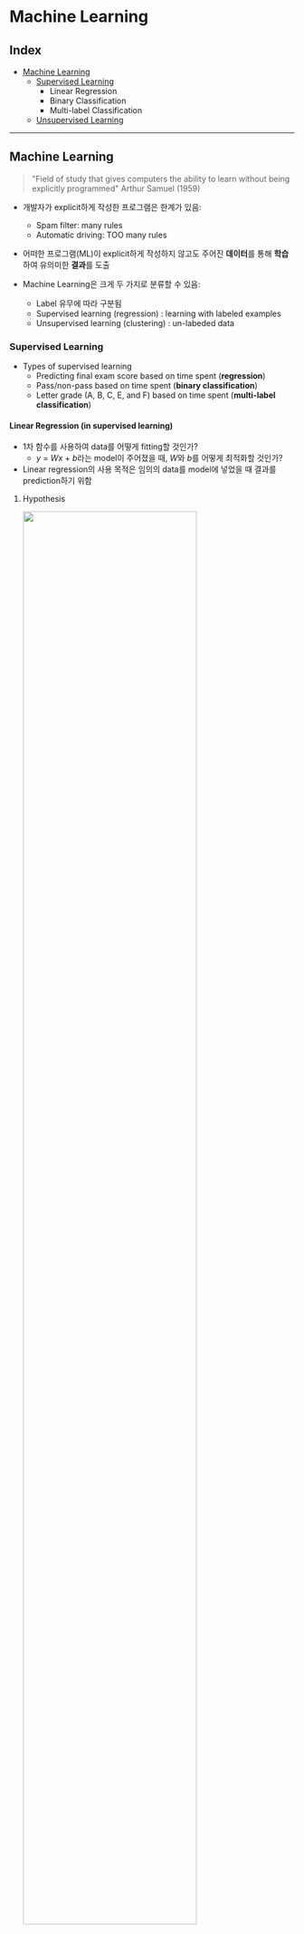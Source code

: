 # Machine Learning 
## Index
* [Machine Learning](#machine-learning)
    * [Supervised Learning](#supervised-learning)
        * Linear Regression
        * Binary Classification
        * Multi-label Classification
    * [Unsupervised Learning](#unsupervised-learning)

---

## Machine Learning
> "Field of study that gives computers the ability to learn without being explicitly programmed" Arthur Samuel (1959)

* 개발자가 explicit하게 작성한 프로그램은 한계가 있음:
    * Spam filter: many rules
    * Automatic driving: TOO many rules

* 어떠한 프로그램(ML)이 explicit하게 작성하지 않고도 주어진 <b>데이터</b>를 통해 <b>학습</b>하여 유의미한 <b>결과</b>를 도출

* Machine Learning은 크게 두 가지로 분류할 수 있음:
    * Label 유무에 따라 구분됨
    * Supervised learning (regression) : learning with labeled examples
    * Unsupervised learning (clustering) : un-labeded data

### Supervised Learning
* Types of supervised learning
    * Predicting final exam score based on time spent (<b>regression</b>)
    * Pass/non-pass based on time spent (<b>binary classification</b>)
    * Letter grade (A, B, C, E, and F) based on time spent (<b>multi-label classification</b>)

#### Linear Regression (in supervised learning)
* 1차 함수를 사용하여 data를 어떻게 fitting할 것인가?
    * <i>y</i> = <i>Wx</i> + <i>b</i>라는 model이 주어졌을 때, <i>W</i>와 <i>b</i>를 어떻게 최적화할 것인가?
* Linear regression의 사용 목적은 임의의 data를 model에 넣었을 때 결과를 prediction하기 위함

1. Hypothesis

    <img src = "./img/lr_hypo.png" width="80%">

2. Cost/loss function

    <img src = "./img/lr_cf.png" width="80%">
    * 비용이 클수록(함수의 결과가 클수록) 평균과 차이가 크다는 뜻
    * 평균으로 가기 위한 비용이 많이 발생한다는 뉘앙스

3. Goal (Algorithm): Gradient Descent Algorithm
* 동작 과정: 
    1. Make convex function(model을 제곱)

        <img src = "./img/lr_convex.png" width="80%">
        * Linear regression에서 사용하는 cost function은 convex하게 모양이 잘 나옴
        * 그러나 cost function이 복잡해지면 cost function을 convex하게 만들기 어려움
            * 'local minima' problem에 빠질 수 있음
            * 해당 문제를 해결하는 방법은 오늘날에도 활발히 연구되고 있는 분야
    
    2. <i>W</i>, <i>b</i>에 대해 편미분
    3. <i>W</i>, <i>b</i> 갱신(update)

        <img src = "./img/lr_gd1.png" width="80%">

        <img src = "./img/lr_gd2.png" width="80%">

        <img src = "./img/lr_gd3.png" width="80%">

        <img src = "./img/lr_gd4.png" width="80%">

#### Binary Classification (in supervised learning)
* Linear regression의 hypothesis 값은 -∞에서부터 ∞까지 광범위하게 분포할 수 있고, 이는 classification에 매우 불리함 (linear regression)
* Binary classification 시 Sigmoid function 사용해 값의 범위를 압축해 위 문제를 해결함과 동시에 classification을 성공적으로 할 수 있음 (logistic classification)

    <img src = "./img/bc_reason.png" width="80%">

    * Linear regression에서의 hypothesis를 사용하면 classification 시 사용할 수 있는 문제

1. Hypothesis
    * 값의 범위를 0~1로 압축
    * Sigmoid (logistic function)

        <img src = "./img/bc_sigmoid.png" width="80%">

        * <i>x</i>의 자리에 random weight <i>W</i>와 input data <i>X</i>를 넣어 사용함
        * <i>f</i>(<i>x</i>) = <i>f</i>(<i>XW</i>)

2. Cost/loss function (logistic cost)
    * Linear regression에서는 convex가 잘 형성됨
    * Sigmoid 함수는 convex가 잘 형성되지 않음



3. Goal: Gradient Descent Algorithm
